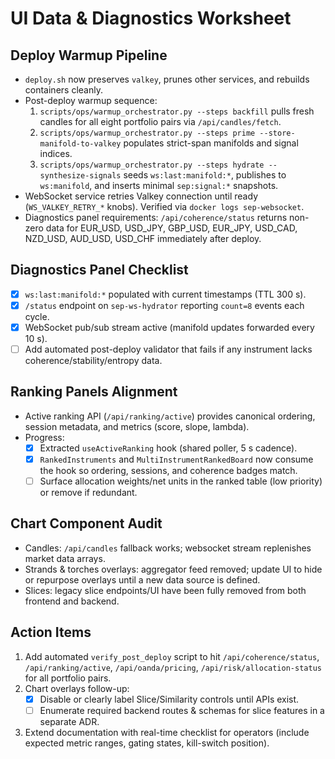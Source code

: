 # UI Data & Diagnostics Worksheet

## Deploy Warmup Pipeline
- `deploy.sh` now preserves `valkey`, prunes other services, and rebuilds containers cleanly.
- Post-deploy warmup sequence:
  1. `scripts/ops/warmup_orchestrator.py --steps backfill` pulls fresh candles for all eight portfolio pairs via `/api/candles/fetch`.
  2. `scripts/ops/warmup_orchestrator.py --steps prime --store-manifold-to-valkey` populates strict-span manifolds and signal indices.
  3. `scripts/ops/warmup_orchestrator.py --steps hydrate --synthesize-signals` seeds `ws:last:manifold:*`, publishes to `ws:manifold`, and inserts minimal `sep:signal:*` snapshots.
- WebSocket service retries Valkey connection until ready (`WS_VALKEY_RETRY_*` knobs). Verified via `docker logs sep-websocket`.
- Diagnostics panel requirements: `/api/coherence/status` returns non-zero data for EUR_USD, USD_JPY, GBP_USD, EUR_JPY, USD_CAD, NZD_USD, AUD_USD, USD_CHF immediately after deploy.

## Diagnostics Panel Checklist
- [x] `ws:last:manifold:*` populated with current timestamps (TTL 300 s).
- [x] `/status` endpoint on `sep-ws-hydrator` reporting `count=8` events each cycle.
- [x] WebSocket pub/sub stream active (manifold updates forwarded every 10 s).
- [ ] Add automated post-deploy validator that fails if any instrument lacks coherence/stability/entropy data.

## Ranking Panels Alignment
- Active ranking API (`/api/ranking/active`) provides canonical ordering, session metadata, and metrics (score, slope, lambda).
- Progress:
  - [x] Extracted `useActiveRanking` hook (shared poller, 5 s cadence).
  - [x] `RankedInstruments` and `MultiInstrumentRankedBoard` now consume the hook so ordering, sessions, and coherence badges match.
  - [ ] Surface allocation weights/net units in the ranked table (low priority) or remove if redundant.

## Chart Component Audit
- Candles: `/api/candles` fallback works; websocket stream replenishes market data arrays.
- Strands & torches overlays: aggregator feed removed; update UI to hide or repurpose overlays until a new data source is defined.
- Slices: legacy slice endpoints/UI have been fully removed from both frontend and backend.

## Action Items
1. Add automated `verify_post_deploy` script to hit `/api/coherence/status`, `/api/ranking/active`, `/api/oanda/pricing`, `/api/risk/allocation-status` for all portfolio pairs.
2. Chart overlays follow-up:
   - [x] Disable or clearly label Slice/Similarity controls until APIs exist.
   - [ ] Enumerate required backend routes & schemas for slice features in a separate ADR.
3. Extend documentation with real-time checklist for operators (include expected metric ranges, gating states, kill-switch position).
